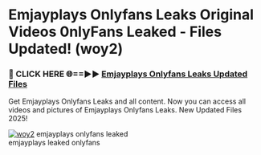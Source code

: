 # Emjayplays Onlyfans Leaks Original Videos 0nlyFans Leaked - Files Updated! (woy2)

<h3>🔴 CLICK HERE 🌐==►► <a href="https://tinyurl.com/2wckxsce" rel="nofollow">Emjayplays Onlyfans Leaks Updated Files</a></h3>

Get Emjayplays Onlyfans Leaks and all content. Now you can access all videos and pictures of Emjayplays Onlyfans Leaks. New Updated Files 2025!

[![woy2](https://i.imgur.com/AFduVYN.gif)](https://tinyurl.com/2wckxsce)
emjayplays onlyfans leaked<br>
emjayplays leaked onlyfans